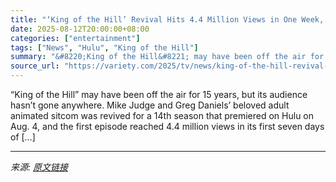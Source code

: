 ```yaml
---
title: "‘King of the Hill’ Revival Hits 4.4 Million Views in One Week, Disney’s Biggest Adult Animated Premiere in Five Years"
date: 2025-08-12T20:00:00+08:00
categories: ["entertainment"]
tags: ["News", "Hulu", "King of the Hill"]
summary: "&#8220;King of the Hill&#8221; may have been off the air for 15 years, but its audience hasn&#8217;t gone anywhere. Mike Judge and Greg Daniels&#8217; beloved adult animated sitcom was revived for a 1"
source_url: "https://variety.com/2025/tv/news/king-of-the-hill-revival-ratings-disney-1236487618/"
---
```


&#8220;King of the Hill&#8221; may have been off the air for 15 years, but its audience hasn&#8217;t gone anywhere. Mike Judge and Greg Daniels&#8217; beloved adult animated sitcom was revived for a 14th season that premiered on Hulu on Aug. 4, and the first episode reached 4.4 million views in its first seven days of [&#8230;]

---

*来源: [原文链接](https://variety.com/2025/tv/news/king-of-the-hill-revival-ratings-disney-1236487618/)*
